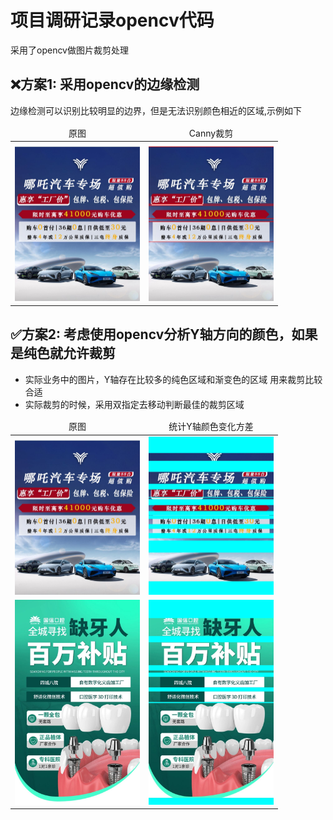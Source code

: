 # 项目调研记录opencv代码
采用了opencv做图片裁剪处理

## ❌方案1: 采用opencv的边缘检测
边缘检测可以识别比较明显的边界，但是无法识别颜色相近的区域,示例如下
<table style="text-align:center">
    <thead>
        <tr>
        <td>原图</td><td>Canny裁剪</td>
        </tr>
    </thead>
    <tbody>
        <tr>
            <td>
                <img src="./preview/edge_detection_origin.jpeg" width="200" />
            </td>
            <td>
                <img src="./preview/edge_detection_0.3.jpeg" width="200" />
            </td>
        </tr>
    </tbody>
</table>

## ✅方案2: 考虑使用opencv分析Y轴方向的颜色，如果是纯色就允许裁剪
- 实际业务中的图片，Y轴存在比较多的纯色区域和渐变色的区域 用来裁剪比较合适
- 实际裁剪的时候，采用双指定去移动判断最佳的裁剪区域
<table style="text-align:center">
    <thead>
        <tr>
        <td>原图</td><td>统计Y轴颜色变化方差</td>
        </tr>
    </thead>
    <tbody>
        <tr>
            <td>
                <img src="./preview/car-origin.jpeg" width="200" />
            </td>
            <td>
                <img src="./preview/car-30.jpeg" width="200" />
            </td>
        </tr>
        <tr>
            <td>
                <img src="./preview/tooth-origin.jpeg" width="200" />
            </td>
            <td>
                <img src="./preview/tooth-color30.jpeg" width="200" />
            </td>
        </tr>
    </tbody>
</table>

